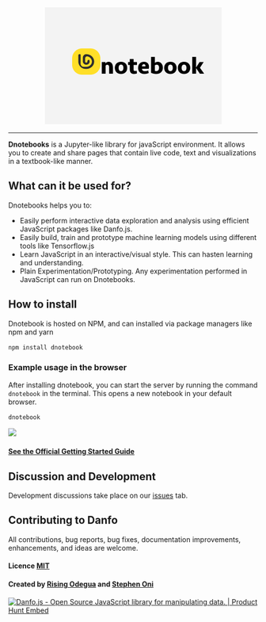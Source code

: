 
<div align="center">
  <img src="dnotebook/src/public/images/dnotebook.png"><br>
</div>

-----------------

**Dnotebooks** is a Jupyter-like library for javaScript environment. It allows you to create and share pages that contain live code, text and visualizations in a textbook-like manner.

## What can it be used for?
Dnotebooks helps you to:
- Easily perform interactive data exploration and analysis using efficient JavaScript packages like Danfo.js.
- Easily build, train and prototype machine learning models using different tools like Tensorflow.js
- Learn JavaScript in an interactive/visual style. This can hasten learning and understanding.
- Plain Experimentation/Prototyping. Any experimentation performed in JavaScript can run on Dnotebooks.


## How to install
Dnotebook is hosted on NPM, and can installed via package managers like npm and yarn

```sh
npm install dnotebook
```

### Example usage in the browser
After installing dnotebook, you can start the server by running the command `dnotebook` in the terminal. This opens a new notebook in your default browser.

```sh
dnotebook
```

![](assets/node-rec.gif)


#### [See the Official Getting Started Guide](https://dnotebook.jsdata.org/getting-started)

<!-- ## Documentation
The official documentation can be found [here](https://danfo.jsdata.org) -->

## Discussion and Development
Development discussions take place on our [issues](https://github.com/opensource9ja/dnotebook/issues) tab. 

## Contributing to Danfo
All contributions, bug reports, bug fixes, documentation improvements, enhancements, and ideas are welcome.

#### Licence [MIT](https://github.com/opensource9ja/danfojs/blob/master/LICENCE)

#### Created by [Rising Odegua](https://github.com/risenW) and [Stephen Oni](https://github.com/steveoni)

<a href="https://www.producthunt.com/posts/danfo-js?utm_source=badge-featured&utm_medium=badge&utm_souce=badge-danfo-js" target="_blank"><img src="https://api.producthunt.com/widgets/embed-image/v1/featured.svg?post_id=233871&theme=light" alt="Danfo.js - Open Source JavaScript library for manipulating data. | Product Hunt Embed" style="width: 250px; height: 54px;" width="250px" height="54px" /></a>
